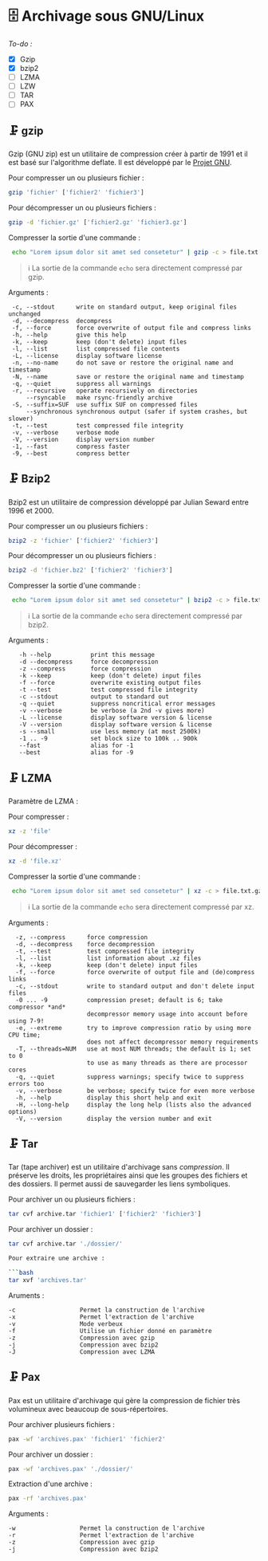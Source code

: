 # 🗄️ Archivage sous GNU/Linux

_To-do :_

- [x] Gzip
- [x] bzip2
- [ ] LZMA
- [ ] LZW
- [ ] TAR
- [ ] PAX

## 🗜️ gzip

Gzip (GNU zip) est un utilitaire de compression créer à partir de 1991 et il est basé sur l'algorithme deflate. Il est développé par le [Projet GNU](https://fr.wikipedia.org/wiki/Projet_GNU).

Pour compresser un ou plusieurs fichier :

```bash
gzip 'fichier' ['fichier2' 'fichier3']
```

Pour décompresser un ou plusieurs fichiers :

```bash
gzip -d 'fichier.gz' ['fichier2.gz' 'fichier3.gz']
```

Compresser la sortie d'une commande :

```bash
 echo "Lorem ipsum dolor sit amet sed consetetur" | gzip -c > file.txt.gz
 ```

 > ℹ️ La sortie de la commande `echo` sera directement compressé par gzip.

 Arguments :

 ```text
  -c, --stdout      write on standard output, keep original files unchanged
  -d, --decompress  decompress
  -f, --force       force overwrite of output file and compress links
  -h, --help        give this help
  -k, --keep        keep (don't delete) input files
  -l, --list        list compressed file contents
  -L, --license     display software license
  -n, --no-name     do not save or restore the original name and timestamp
  -N, --name        save or restore the original name and timestamp
  -q, --quiet       suppress all warnings
  -r, --recursive   operate recursively on directories
      --rsyncable   make rsync-friendly archive
  -S, --suffix=SUF  use suffix SUF on compressed files
      --synchronous synchronous output (safer if system crashes, but slower)
  -t, --test        test compressed file integrity
  -v, --verbose     verbose mode
  -V, --version     display version number
  -1, --fast        compress faster
  -9, --best        compress better
```

## 🗜️ Bzip2

Bzip2 est un utilitaire de compression développé par Julian Seward entre 1996 et 2000.

Pour compresser un ou plusieurs fichiers :

```bash
bzip2 -z 'fichier' ['fichier2' 'fichier3']
```

Pour décompresser un ou plusieurs fichiers :

```bash
bzip2 -d 'fichier.bz2' ['fichier2' 'fichier3']
```

Compresser la sortie d'une commande :

```bash
 echo "Lorem ipsum dolor sit amet sed consetetur" | bzip2 -c > file.txt.gz
 ```

 > ℹ️ La sortie de la commande `echo` sera directement compressé par bzip2.

Arguments :

```text
   -h --help           print this message
   -d --decompress     force decompression
   -z --compress       force compression
   -k --keep           keep (don't delete) input files
   -f --force          overwrite existing output files
   -t --test           test compressed file integrity
   -c --stdout         output to standard out
   -q --quiet          suppress noncritical error messages
   -v --verbose        be verbose (a 2nd -v gives more)
   -L --license        display software version & license
   -V --version        display software version & license
   -s --small          use less memory (at most 2500k)
   -1 .. -9            set block size to 100k .. 900k
   --fast              alias for -1
   --best              alias for -9
```

## 🗜️ LZMA

Paramètre de LZMA :

Pour compresser :

```bash
xz -z 'file'
```

Pour décompresser :

```bash
xz -d 'file.xz'
```

Compresser la sortie d'une commande :

```bash
 echo "Lorem ipsum dolor sit amet sed consetetur" | xz -c > file.txt.gz
 ```

 > ℹ️ La sortie de la commande `echo` sera directement compressé par xz.

Arguments :

```text
  -z, --compress      force compression
  -d, --decompress    force decompression
  -t, --test          test compressed file integrity
  -l, --list          list information about .xz files
  -k, --keep          keep (don't delete) input files
  -f, --force         force overwrite of output file and (de)compress links
  -c, --stdout        write to standard output and don't delete input files
  -0 ... -9           compression preset; default is 6; take compressor *and*
                      decompressor memory usage into account before using 7-9!
  -e, --extreme       try to improve compression ratio by using more CPU time;
                      does not affect decompressor memory requirements
  -T, --threads=NUM   use at most NUM threads; the default is 1; set to 0
                      to use as many threads as there are processor cores
  -q, --quiet         suppress warnings; specify twice to suppress errors too
  -v, --verbose       be verbose; specify twice for even more verbose
  -h, --help          display this short help and exit
  -H, --long-help     display the long help (lists also the advanced options)
  -V, --version       display the version number and exit
  ```

## 🗜️ Tar

Tar (tape archiver) est un utilitaire d'archivage sans _compression_. Il préserve les droits, les propriétaires ainsi que les groupes des fichiers et des dossiers. Il permet aussi de sauvegarder les liens symboliques.

Pour archiver un ou plusieurs fichiers :

```bash
tar cvf archive.tar 'fichier1' ['fichier2' 'fichier3']
```

Pour archiver un dossier :

```bash
tar cvf archive.tar './dossier/'

Pour extraire une archive :

```bash
tar xvf 'archives.tar'
```

Aruments :

```text
-c                  Permet la construction de l'archive
-x                  Permet l'extraction de l'archive
-v                  Mode verbeux
-f                  Utilise un fichier donné en paramètre
-z                  Compression avec gzip
-j                  Compression avec bzip2
-J                  Compression avec LZMA
```

## 🗜️ Pax

Pax est un utilitaire d'archivage qui gère la compression de fichier très volumineux avec beaucoup de sous-répertoires.

Pour archiver plusieurs fichiers :

```bash
pax -wf 'archives.pax' 'fichier1' 'fichier2'
```

Pour archiver un dossier :

```bash
pax -wf 'archives.pax' './dossier/'
```

Extraction d'une archive :

```bash
pax -rf 'archives.pax'
```

Arguments :

```text
-w                  Permet la construction de l'archive
-r                  Permet l'extraction de l'archive
-z                  Compression avec gzip
-j                  Compression avec bzip2
```
